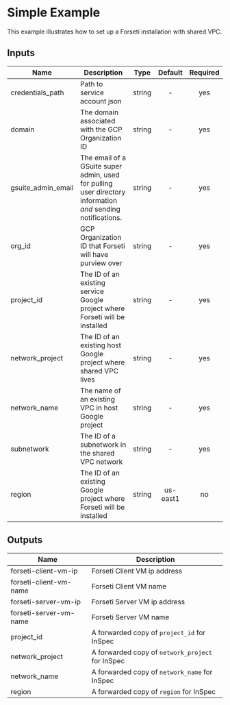 # Simple Example

This example illustrates how to set up a Forseti installation with shared VPC.


## Inputs

| Name | Description | Type | Default | Required |
|------|-------------|:----:|:-----:|:-----:|
| credentials\_path | Path to service account json | string | - | yes |
| domain | The domain associated with the GCP Organization ID | string | - | yes |
| gsuite\_admin\_email | The email of a GSuite super admin, used for pulling user directory information *and* sending notifications. | string | - | yes |
| org\_id | GCP Organization ID that Forseti will have purview over | string | - | yes |
| project\_id | The ID of an existing service Google project where Forseti will be installed | string | - | yes |
| network\_project | The ID of an existing host Google project where shared VPC lives | string | - | yes |
| network\_name | The name of an existing VPC in host Google project | string | - | yes |
| subnetwork | The ID of a subnetwork in the shared VPC network  | string | - | yes |
| region | The ID of an existing Google project where Forseti will be installed | string | us-east1 | no |

## Outputs

| Name | Description |
|------|-------------|
| forseti-client-vm-ip | Forseti Client VM ip address |
| forseti-client-vm-name | Forseti Client VM name |
| forseti-server-vm-ip | Forseti Server VM ip address |
| forseti-server-vm-name | Forseti Server VM name |
| project\_id | A forwarded copy of `project_id` for InSpec |
| network\_project | A forwarded copy of `network_project` for InSpec |
| network\_name | A forwarded copy of `network_name` for InSpec |
| region | A forwarded copy of `region` for InSpec |

